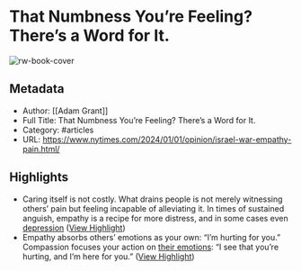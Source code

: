 # That Numbness You’re Feeling? There’s a Word for It.

![rw-book-cover](https://static01.nyt.com/images/2023/12/30/opinion/30grant/30grant-facebookJumbo-v3.jpg)

## Metadata
- Author: [[Adam Grant]]
- Full Title: That Numbness You’re Feeling? There’s a Word for It.
- Category: #articles
- URL: https://www.nytimes.com/2024/01/01/opinion/israel-war-empathy-pain.html/

## Highlights
- Caring itself is not costly. What drains people is not merely witnessing others’ pain but feeling incapable of alleviating it. In times of sustained anguish, empathy is a recipe for more distress, and in some cases even [depression](https://onlinelibrary.wiley.com/doi/full/10.1002/pchj.482) ([View Highlight](https://read.readwise.io/read/01hkknvrk9rd3w2vtx6wqcagvr))
- Empathy absorbs others’ emotions as your own: “I’m hurting for you.” Compassion focuses your action on [their emotions](https://psycnet.apa.org/record/2016-46141-001): “I see that you’re hurting, and I’m here for you.” ([View Highlight](https://read.readwise.io/read/01hkknwn5yqeefkbvdypzx7ayv))
